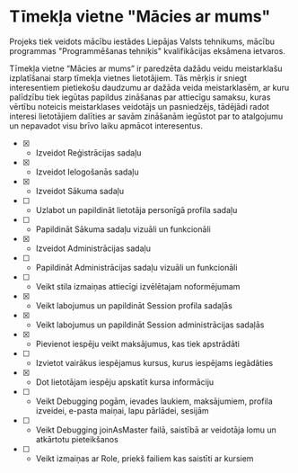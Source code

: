 # Tīmekļa vietne "Mācies ar mums"

Projeks tiek veidots mācību iestādes Liepājas Valsts tehnikums, mācību programmas "Programmēšanas tehniķis" kvalifikācijas eksāmena ietvaros.

Tīmekļa vietne “Mācies ar mums” ir paredzēta dažādu veidu meistarklašu izplatīšanai starp tīmekļa vietnes lietotājiem.
Tās mērķis ir sniegt interesentiem pietiekošu daudzumu ar dažāda veida meistarklasēm, ar kuru palīdzību tiek iegūtas papildus zināšanas par attiecīgu samaksu, kuras vērtību noteicis meistarklases veidotājs un pasniedzējs, tādējādi radot interesi lietotājiem dalīties ar savām zināšanām iegūstot par to atalgojumu un nepavadot visu brīvo laiku apmācot interesentus.

- [x] - Izveidot Reģistrācijas sadaļu
- [x] - Izveidot Ielogošanās sadaļu
- [x] - Izveidot Sākuma sadaļu
- [ ] - Uzlabot un papildināt lietotāja personīgā profila sadaļu
- [ ] - Papildināt Sākuma sadaļu vizuāli un funkcionāli
- [x] - Izveidot Administrācijas sadaļu
- [ ] - Papildināt Administrācijas sadaļu vizuāli un funkcionāli
- [ ] - Veikt stila izmaiņas attiecīgi izvēlētajam noformējumam
- [x] - Veikt labojumus un papildināt Session profila sadaļās
- [x] - Veikt labojumus un papildināt Session administrācijas sadaļās
- [x] - Pievienot iespēju veikt maksājumus, kas tiek apstrādāti
- [ ] - Izvietot vairākus iespējamus kursus, kurus iespējams iegādāties
- [x] - Dot lietotājam iespēju apskatīt kursa informāciju
- [ ] - Veikt Debugging pogām, ievades laukiem, maksājumiem, profila izveidei, e-pasta maiņai, lapu pārlādei, sesijām
- [ ] - Veikt Debugging joinAsMaster failā, saistībā ar veidotāja lomu un atkārtotu pieteikšanos
- [ ] - Veikt izmaiņas ar Role, priekš failiem kas saistīti ar kursiem